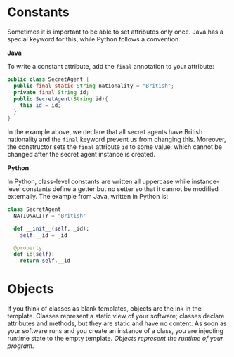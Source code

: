 # Constants

Sometimes it is important to be able to set attributes only once.
Java has a special keyword for this, while Python follows a convention.

**Java**

To write a constant attribute, add the `final` annotation to your attribute:

```java
public class SecretAgent {
  public final static String nationality = "British";
  private final String id;
  public SecretAgent(String id){
    this.id = id;
  }
}
```

In the example above, we declare that all secret agents have British nationality
and the `final` keyword prevent us from changing this. Moreover, the constructor
sets the `final` attribute `id` to some value, which cannot be changed after the
secret agent instance is created.

<!-- TODO: -->
<!-- * A `final` class in Java forbids derived classes (subtyping) -->

**Python**

In Python, class-level constants are written all uppercase while
instance-level constants define a getter but no setter so that it cannot be modified externally.
The example from Java, written in Python is:

```python
class SecretAgent
  NATIONALITY = "British"

  def __init__(self, _id):
    self.__id = _id

  @property
  def id(self):
    return self.__id
```

# Objects

If you think of classes as blank templates, objects are the ink in the template.
Classes represent a static view of your software; classes declare attributes and methods, but they are static and have no content. As soon as your software
runs and you create an instance of a class, you are injecting runtime state
to the empty template. *Objects represent the runtime of your program*.
